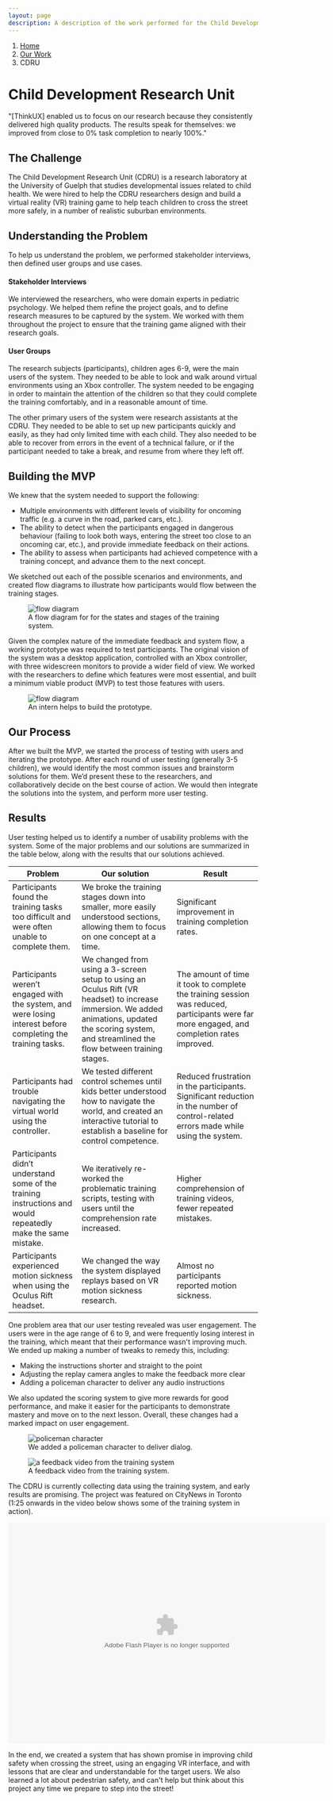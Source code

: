 ```yaml
---
layout: page
description: A description of the work performed for the Child Development Research Unit, including user interviews, minimum viable product, prototyping, usability testing.
---
```

<ol class="breadcrumb">
  <li class="breadcrumb-item"><a href="{{ site.baseurl }}">Home</a></li>
  <li class="breadcrumb-item"><a href="{{ site.baseurl }}/our-work/">Our Work</a></li>
  <li class="breadcrumb-item active">CDRU</li>
</ol>  

<div class="row case-study">
  <div class="col-xs-12 col-sm-8 col-sm-offset-2">
    <h1>Child Development Research Unit</h1>
  </div>
</div>

<div class="row case-study">
  <div class="col-xs-12 col-sm-8 col-sm-offset-2">
    <div class="testimonial">
      <p>"[ThinkUX] enabled us to focus on our research because they consistently delivered high quality products. The results speak for themselves: we improved from close to 0% task completion to nearly 100%."</p>
    </div>
  </div>
</div>

<div class="row case-study">
  <div class="col-xs-12 col-sm-6 col-sm-offset-3">
    <h2>The Challenge</h2>
    <p>The Child Development Research Unit (CDRU) is a research laboratory at the University of Guelph that studies developmental issues related to child health. We were hired to help the CDRU researchers design and build a virtual reality (VR) training game to help teach children to cross the street more safely, in a number of realistic suburban environments.</p>
  </div>
</div>

<div class="row case-study">
  <div class="col-xs-12 col-sm-6 col-sm-offset-3">
    <h2>Understanding the Problem</h2>
    <p>To help us understand the problem, we performed stakeholder interviews, then defined user groups and use cases.</p>
    <h4>Stakeholder Interviews</h4>
    <p>We interviewed the researchers, who were domain experts in pediatric psychology. We helped them refine the project goals, and to define research measures to be captured by the system. We worked with them throughout the project to ensure that the training game aligned with their research goals.</p>
    <h4>User Groups</h4>
    <p>The research subjects (participants), children ages 6-9, were the main users of the system. They needed to be able to look and walk around virtual environments using an Xbox controller. The system needed to be engaging in order to maintain the attention of the children so that they could complete the training comfortably, and in a reasonable amount of time.</p>
    <p>The other primary users of the system were research assistants at the CDRU. They needed to be able to set up new participants quickly and easily, as they had only limited time with each child. They also needed to be able to recover from errors in the event of a technical failure, or if the participant needed to take a break, and resume from where they left off.</p>
  </div>
</div>

<div class="row case-study">
  <div class="col-xs-12 col-sm-6 col-sm-offset-3">
    <h2>Building the MVP</h2>
    <p>We knew that the system needed to support the following:</p>
    <ul>
      <li>Multiple environments with different levels of visibility for oncoming traffic (e.g. a curve in the road, parked cars, etc.).</li>
      <li>The ability to detect when the participants engaged in dangerous behaviour (failing to look both ways, entering the street too close to an oncoming car, etc.), and provide immediate feedback on their actions.</li>
      <li>The ability to assess when participants had achieved competence with a training concept, and advance them to the next concept.</li>
    </ul>
    <p>We sketched out each of the possible scenarios and environments, and created flow diagrams to illustrate how participants would flow between the training stages.</p>
    <figure class="figure">
      <img class="img-responsive" src="{{ site.baseurl }}/images/portfolio/case_studies/flowdiagram.PNG" alt="flow diagram" />
      <figcaption class="figure-caption">A flow diagram for for the states and stages of the training system.</figcaption>
    </figure>
    <p>Given the complex nature of the immediate feedback and system flow, a working prototype was required to test participants. The original vision of the system was a desktop application, controlled with an Xbox controller, with three widescreen monitors to provide a wider field of view. We worked with the researchers to define which features were most essential, and built a minimum viable product (MVP) to test those features with users.</p>
    <figure class="figure">
      <img class="img-responsive" src="{{ site.baseurl }}/images/portfolio/case_studies/intern.jpg" alt="flow diagram" />
      <figcaption class="figure-caption">An intern helps to build the prototype.</figcaption>
    </figure>
  </div>
</div>

<div class="row case-study">
  <div class="col-xs-12 col-sm-6 col-sm-offset-3">
    <h2>Our Process</h2>
    <p>After we built the MVP, we started the process of testing with users and iterating the prototype. After each round of user testing (generally 3-5 children), we would identify the most common issues and brainstorm solutions for them. We’d present these to the researchers, and collaboratively decide on the best course of action. We would then integrate the solutions into the system, and perform more user testing.</p>
  </div>
</div>

<div class="row case-study">
  <div class="col-xs-12 col-sm-6 col-sm-offset-3">
    <h2>Results</h2>
    <p>User testing helped us to identify a number of usability problems with the system. Some of the major problems and our solutions are summarized in the table below, along with the results that our solutions achieved.</p>
  </div>
</div>

<div class="row case-study">
  <div class="col-xs-12">
    <table class="table table-responsive table-bordered table-striped">
      <thead>
        <th><strong>Problem</strong></th>
        <th><strong>Our solution</strong></th>
        <th><strong>Result</strong></th>
      </thead>
      <tbody>
        <tr>
          <td>Participants found the training tasks too difficult and were often unable to complete them.</td>
          <td>We broke the training stages down into smaller, more easily understood sections, allowing them to focus on one concept at a time.</td>
          <td>Significant improvement in training completion rates.</td>
        </tr>
        <tr>
          <td>Participants  weren’t engaged with the system, and were losing interest before completing the training tasks.</td>
          <td>We changed from using a 3-screen setup to using an Oculus Rift (VR headset) to increase immersion. We added animations, updated the scoring system, and streamlined the flow between training stages.</td>
          <td>The amount of time it took to complete the training session was reduced, participants were far more engaged, and completion rates improved.</td>
        </tr>
        <tr>
          <td>Participants had trouble navigating the virtual world using the controller.</td>
          <td>We tested different control schemes until kids better understood how to navigate the world, and created an interactive tutorial to establish a baseline for control competence.</td>
          <td>Reduced frustration in the participants. Significant reduction in the number of control-related errors made while using the system.</td>
        </tr>
        <tr>
          <td>Participants didn’t understand some of the training instructions and would repeatedly make the same mistake.</td>
          <td>We iteratively re-worked the problematic training scripts, testing with users until the comprehension rate increased.</td>
          <td>Higher comprehension of training videos, fewer repeated mistakes.</td>
        </tr>
        <tr>
          <td>Participants experienced motion sickness when using the Oculus Rift headset.</td>
          <td>We changed the way the system displayed replays based on VR motion sickness research.</td>
          <td>Almost no participants reported motion sickness.</td>
        </tr>
      </tbody>
    </table>
  </div>
</div>

<div class="row case-study">
  <div class="col-xs-12 col-sm-6 col-sm-offset-3">
    <p>One problem area that our user testing revealed was user engagement. The users were in the age range of 6 to 9, and were frequently losing interest in the training, which meant that their performance wasn't improving much. We ended up making a number of tweaks to remedy this, including:</p>
    <ul>
      <li>Making the instructions shorter and straight to the point</li>
      <li>Adjusting the replay camera angles to make the feedback more clear</li>
      <li>Adding a policeman character to deliver any audio instructions</li>
    </ul>
    <p>We also updated the scoring system to give more rewards for good performance, and make it easier for the participants to demonstrate mastery and move on to the next lesson. Overall, these changes had a marked impact on user engagement.</p>
    <figure class="figure">
      <img class="img-responsive" src="{{ site.baseurl }}/images/portfolio/case_studies/police.jpg" alt="policeman character" />
      <figcaption class="figure-caption">We added a policeman character to deliver dialog.</figcaption>
    </figure>
    <figure class="figure">
      <img class="img-responsive" src="{{ site.baseurl }}/images/portfolio/case_studies/training3.jpg" alt="a feedback video from the training system" />
      <figcaption class="figure-caption">A feedback video from the training system.</figcaption>
    </figure>
    <p>The CDRU is currently collecting data using the training system, and early results are promising. The project was featured on CityNews in Toronto (1:25 onwards in the video below shows some of the training system in action).</p>
  </div>
</div>

<div class="row case-study">
  <div class="col-xs-12 col-sm-6 col-sm-offset-3">
    <div class="embed-responsive embed-responsive-16by9">
    <object class="embed-responsive-item" id="flashObj" classid="clsid:D27CDB6E-AE6D-11cf-96B8-444553540000" codebase="https://download.macromedia.com/pub/shockwave/cabs/flash/swflash.cab#version=9,0,47,0"><param name="movie" value="https://c.brightcove.com/services/viewer/federated_f9?isVid=1" /><param name="bgcolor" value="#FFFFFF" /><param name="flashVars" value="videoId=5194439063001&playerID=655898905001&playerKey=AQ~~,AAAAii5Rh_E~,CtyoY0YlBsbcIexFHrivx99PNEri0ZG2&domain=embed&dynamicStreaming=true" /><param name="base" value="https://admin.brightcove.com" /><param name="seamlesstabbing" value="false" /><param name="allowFullScreen" value="true" /><param name="swLiveConnect" value="true" /><param name="allowScriptAccess" value="always" /><embed src="https://c.brightcove.com/services/viewer/federated_f9?isVid=1" bgcolor="#FFFFFF" flashVars="videoId=5194439063001&playerID=655898905001&playerKey=AQ~~,AAAAii5Rh_E~,CtyoY0YlBsbcIexFHrivx99PNEri0ZG2&domain=embed&dynamicStreaming=true" base="http://admin.brightcove.com" name="flashObj" width="640" height="446" seamlesstabbing="false" type="application/x-shockwave-flash" allowFullScreen="true" swLiveConnect="true" allowScriptAccess="always" pluginspage="https://www.macromedia.com/shockwave/download/index.cgi?P1_Prod_Version=ShockwaveFlash"></embed></object>
    </div>
  </div>
</div>

<div class="row case-study">
  <div class="col-xs-12 col-sm-6 col-sm-offset-3">
    <p>In the end, we created a system that has shown promise in improving child safety when crossing the street, using an engaging VR interface, and with lessons that are clear and understandable for the target users. We also learned a lot about pedestrian safety, and can't help but think about this project any time we prepare to step into the street!</p>
  </div>
</div>
